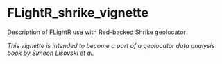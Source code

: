 # FLightR_shrike_vignette
Description of FLightR use with Red-backed Shrike geolocator

_This vignette is intended to become a part of a geolocator data analysis book by Simeon Lisovski et al._
